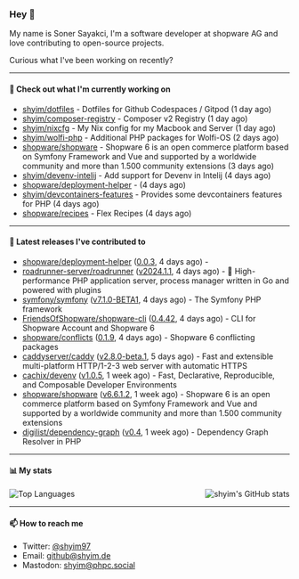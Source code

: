 ### Hey 👋

My name is Soner Sayakci, I'm a software developer at shopware AG and love contributing to open-source projects.

Curious what I've been working on recently?

---

#### 👷 Check out what I'm currently working on

- [shyim/dotfiles](https://github.com/shyim/dotfiles) - Dotfiles for Github Codespaces / Gitpod (1 day ago)
- [shyim/composer-registry](https://github.com/shyim/composer-registry) - Composer v2 Registry (1 day ago)
- [shyim/nixcfg](https://github.com/shyim/nixcfg) - My Nix config for my Macbook and Server (1 day ago)
- [shyim/wolfi-php](https://github.com/shyim/wolfi-php) - Additional PHP packages for Wolfi-OS (2 days ago)
- [shopware/shopware](https://github.com/shopware/shopware) - Shopware 6 is an open commerce platform based on Symfony Framework and Vue and supported by a worldwide community and more than 1.500 community extensions (3 days ago)
- [shyim/devenv-intelij](https://github.com/shyim/devenv-intelij) - Add support for Devenv in Intelij (4 days ago)
- [shopware/deployment-helper](https://github.com/shopware/deployment-helper) -  (4 days ago)
- [shyim/devcontainers-features](https://github.com/shyim/devcontainers-features) - Provides some devcontainers features for PHP (4 days ago)
- [shopware/recipes](https://github.com/shopware/recipes) - Flex Recipes (4 days ago)

---

#### 🔭 Latest releases I've contributed to

- [shopware/deployment-helper](https://github.com/shopware/deployment-helper) ([0.0.3](https://github.com/shopware/deployment-helper/releases/tag/0.0.3), 4 days ago) - 
- [roadrunner-server/roadrunner](https://github.com/roadrunner-server/roadrunner) ([v2024.1.1](https://github.com/roadrunner-server/roadrunner/releases/tag/v2024.1.1), 4 days ago) - 🤯 High-performance PHP application server, process manager written in Go and powered with plugins
- [symfony/symfony](https://github.com/symfony/symfony) ([v7.1.0-BETA1](https://github.com/symfony/symfony/releases/tag/v7.1.0-BETA1), 4 days ago) - The Symfony PHP framework
- [FriendsOfShopware/shopware-cli](https://github.com/FriendsOfShopware/shopware-cli) ([0.4.42](https://github.com/FriendsOfShopware/shopware-cli/releases/tag/0.4.42), 4 days ago) - CLI for Shopware Account and Shopware 6
- [shopware/conflicts](https://github.com/shopware/conflicts) ([0.1.9](https://github.com/shopware/conflicts/releases/tag/0.1.9), 4 days ago) - Shopware 6 conflicting packages
- [caddyserver/caddy](https://github.com/caddyserver/caddy) ([v2.8.0-beta.1](https://github.com/caddyserver/caddy/releases/tag/v2.8.0-beta.1), 5 days ago) - Fast and extensible multi-platform HTTP/1-2-3 web server with automatic HTTPS
- [cachix/devenv](https://github.com/cachix/devenv) ([v1.0.5](https://github.com/cachix/devenv/releases/tag/v1.0.5), 1 week ago) - Fast, Declarative, Reproducible, and Composable Developer Environments
- [shopware/shopware](https://github.com/shopware/shopware) ([v6.6.1.2](https://github.com/shopware/shopware/releases/tag/v6.6.1.2), 1 week ago) - Shopware 6 is an open commerce platform based on Symfony Framework and Vue and supported by a worldwide community and more than 1.500 community extensions
- [digilist/dependency-graph](https://github.com/digilist/dependency-graph) ([v0.4](https://github.com/digilist/dependency-graph/releases/tag/v0.4), 1 week ago) - Dependency Graph Resolver in PHP

---

#### 📊 My stats

<img align="right" alt="shyim's GitHub stats" src="https://github-readme-stats.vercel.app/api?username=shyim&count_private=1&show_icons=true&" />

![Top Languages](https://github-readme-stats.vercel.app/api/top-langs/?username=shyim)

---

#### 📫 How to reach me

- Twitter: [@shyim97](https://twitter.com/shyim97)
- Email: [github@shyim.de](mailto://github@shyim.de)
- Mastodon: <a rel="me" href="https://phpc.social/@shyim">shyim@phpc.social</a>
